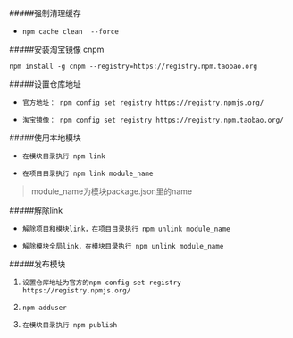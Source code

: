 #####强制清理缓存
*    `npm cache clean  --force`

#####安装淘宝镜像 cnpm

`npm install -g cnpm --registry=https://registry.npm.taobao.org`


#####设置仓库地址
*    `官方地址： npm config set registry https://registry.npmjs.org/`

*    `淘宝镜像： npm config set registry https://registry.npm.taobao.org/`


#####使用本地模块

*    `在模块目录执行 npm link`

*    `在项目目录执行 npm link module_name`
>  module_name为模块package.json里的name


#####解除link

*    `解除项目和模块link，在项目目录执行 npm unlink module_name `

*    `解除模块全局link，在模块目录执行 npm unlink module_name `



#####发布模块

1. `设置仓库地址为官方的npm config set registry https://registry.npmjs.org/`

1. `npm adduser`

1. `在模块目录执行 npm publish`